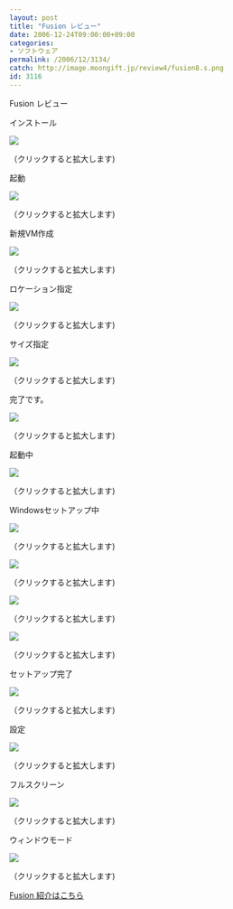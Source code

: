 ```yaml
---
layout: post
title: "Fusion レビュー"
date: 2006-12-24T09:00:00+09:00
categories:
- ソフトウェア
permalink: /2006/12/3134/
catch: http://image.moongift.jp/review4/fusion8.s.png
id: 3116
---
```

Fusion レビュー  
<!--more-->

インストール

  

[![](http://image.moongift.jp/review4/fusion1.s.png)](http://image.moongift.jp/review4/fusion1.png)  
  
（クリックすると拡大します)

  

起動

  

[![](http://image.moongift.jp/review4/fusion2.s.png)](http://image.moongift.jp/review4/fusion2.png)  
  
（クリックすると拡大します)

  

新規VM作成

  

[![](http://image.moongift.jp/review4/fusion3.s.png)](http://image.moongift.jp/review4/fusion3.png)  
  
（クリックすると拡大します)

  

ロケーション指定

  

[![](http://image.moongift.jp/review4/fusion4.s.png)](http://image.moongift.jp/review4/fusion4.png)  
  
（クリックすると拡大します)

  

サイズ指定

  

[![](http://image.moongift.jp/review4/fusion5.s.png)](http://image.moongift.jp/review4/fusion5.png)  
  
（クリックすると拡大します)

  

完了です。

  

[![](http://image.moongift.jp/review4/fusion6.s.png)](http://image.moongift.jp/review4/fusion6.png)  
  
（クリックすると拡大します)

  

起動中

  

[![](http://image.moongift.jp/review4/fusion7.s.png)](http://image.moongift.jp/review4/fusion7.png)  
  
（クリックすると拡大します)

  

Windowsセットアップ中

  

[![](http://image.moongift.jp/review4/fusion8.s.png)](http://image.moongift.jp/review4/fusion8.png)  
  
（クリックすると拡大します)

  

[![](http://image.moongift.jp/review4/fusion9.s.png)](http://image.moongift.jp/review4/fusion9.png)  
  
（クリックすると拡大します)

  

[![](http://image.moongift.jp/review4/fusion11.s.png)](http://image.moongift.jp/review4/fusion11.png)  
  
（クリックすると拡大します)

  

[![](http://image.moongift.jp/review4/fusion12.s.png)](http://image.moongift.jp/review4/fusion12.png)  
  
（クリックすると拡大します)

  

セットアップ完了

  

[![](http://image.moongift.jp/review4/fusion13.s.png)](http://image.moongift.jp/review4/fusion13.png)  
  
（クリックすると拡大します)

  

設定

  

[![](http://image.moongift.jp/review4/fusion14.s.png)](http://image.moongift.jp/review4/fusion14.png)  
  
（クリックすると拡大します)

  

フルスクリーン

  

[![](http://image.moongift.jp/review4/fusion15.s.png)](http://image.moongift.jp/review4/fusion15.png)  
  
（クリックすると拡大します)

  

ウィンドウモード

  

[![](http://image.moongift.jp/review4/fusion16.s.png)](http://image.moongift.jp/review4/fusion16.png)  
  
（クリックすると拡大します)

  

[Fusion 紹介はこちら](http://fw.moongift.jp/intro/i-3133.html)

